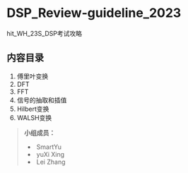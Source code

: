 # DSP_Review-guideline_2023

hit_WH_23S_DSP考试攻略





## 内容目录



1. 傅里叶变换
2. DFT
3. FFT
4. 信号的抽取和插值
5. Hilbert变换
6. WALSH变换





> **小组成员：**     
>
> - ​              SmartYu
> - ​              yuXi Xing
> - ​              Lei Zhang

